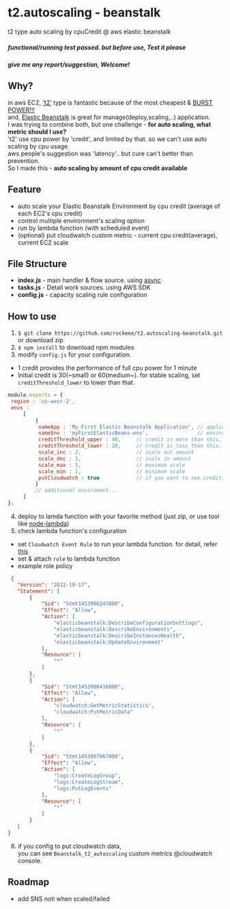 # t2.autoscaling - beanstalk
t2 type auto scaling by cpuCredit @ aws elastic beanstalk

##### functional/running test passed. but before use, Test it please
##### give me any report/suggestion, Welcome!

## Why?
 in aws EC2, ['t2'](https://aws.amazon.com/ec2/instance-types/t2/) type is fantastic because of the most cheapest & [BURST POWER!!!](https://media.licdn.com/mpr/mpr/p/8/005/071/1ad/3bbdcc4.jpg) <br />
 and, [Elastic Beanstalk](https://aws.amazon.com/elasticbeanstalk/) is great for manage(deploy,scaling,..) application. <br />
 I was trying to combine both, but one challenge - **for auto scaling, what metric should I use?** <br />
 't2' use cpu power by 'credit', and limited by that. so we can't use auto scaling by cpu usage. <br />
 aws people's suggestion was 'latency'.. but cure can't better than prevention. <br />
 So I made this - **auto scaling by amount of cpu credit available**

## Feature
* auto scale your Elastic Beanstalk Environment by cpu credit (average of each EC2's cpu credit)
* control multiple environment's scaling option
* run by lambda function (with scheduled event)
* (optional) put cloudwatch custom metric - current cpu credit(average), current EC2 scale

## File Structure
* **index.js** - main handler & flow source. using [async](https://github.com/caolan/async)
* **tasks.js** - Detail work sources. using AWS SDK
* **config.js** - capacity scaling rule configuration

## How to use
1. `$ git clone https://github.com/rockeee/t2.autoscaling-beanstalk.git` or download zip
2. `$ npm install` to download npm modules
3. modify `config.js` for your configuration.
  * 1 credit provides the performance of full cpu power for 1 minute
  * Initial credit is 30(~small) or 60(medium~). for stable scaling, set `creditThreshold_lower` to lower than that.
   ```js
  module.exports = {
    region : 'us-west-2',
    envs :
        [
            {
             nameApp : 'My First Elastic Beanstalk Application', // application name
             nameEnv : 'myFirstElasticBeans-env',                // environment name
             creditThreshold_upper : 40,     // credit is more than this, do scale in
             creditThreshold_lower : 20,     // credit is less than this, do scale out
             scale_inc : 2,                  // scale out amount
             scale_dec : 1,                  // scale in amount
             scale_max : 5,                  // maximum scale
             scale_min : 1,                  // minimum scale
             putCloudwatch : true            // if you want to see credit/scale info, set true
            }
            // additional enviroemnt...
        ]
  };
```
4. deploy to lamda function with your favorite method (just zip, or use tool like [node-lambda](https://www.npmjs.com/package/node-lambda))
5. check lambda function's configuration
  * set `Cloudwatch Event Rule` to run your lambda function. for detail, refer [this](https://aws.amazon.com/blogs/aws/new-cloudwatch-events-track-and-respond-to-changes-to-your-aws-resources/)
  * set & attach `role` to lambda function
  * example role policy
   ```json
    {
      "Version": "2012-10-17",
      "Statement": [
          {
              "Sid": "Stmt1453906343000",
              "Effect": "Allow",
              "Action": [
                  "elasticbeanstalk:DescribeConfigurationSettings",
                  "elasticbeanstalk:DescribeEnvironments",
                  "elasticbeanstalk:DescribeInstancesHealth",
                  "elasticbeanstalk:UpdateEnvironment"
              ],
              "Resource": [
                  "*"
              ]
          },
          {
              "Sid": "Stmt1453906416000",
              "Effect": "Allow",
              "Action": [
                  "cloudwatch:GetMetricStatistics",
                  "cloudwatch:PutMetricData"
              ],
              "Resource": [
                  "*"
              ]
          },
          {
              "Sid": "Stmt1453907067000",
              "Effect": "Allow",
              "Action": [
                  "logs:CreateLogGroup",
                  "logs:CreateLogStream",
                  "logs:PutLogEvents"
              ],
              "Resource": [
                  "*"
              ]
          }
      ]
}
```
6. if you config to put cloudwatch data,<br />you can see `Beanstalk_t2_autoscaling` custom metrics @cloudwatch console.

## Roadmap
* add SNS noti when scaled/failed
